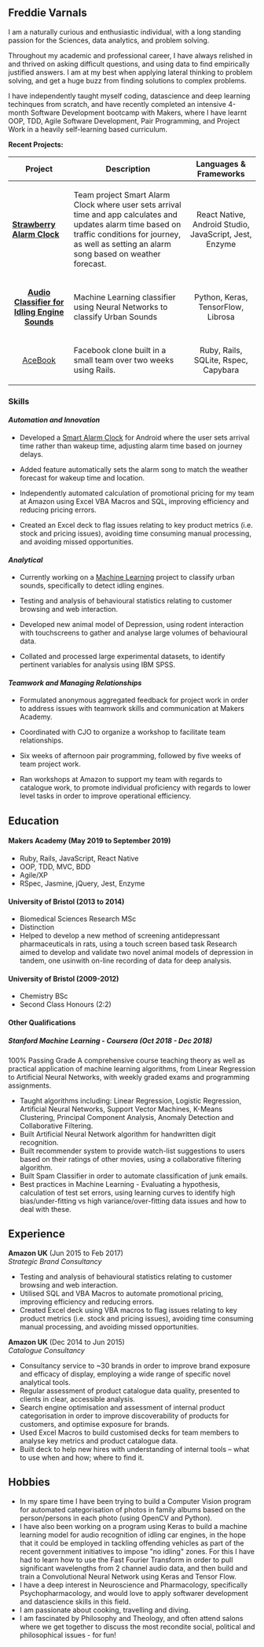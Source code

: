 ## Freddie Varnals

I am a naturally curious and enthusiastic individual, with a long standing passion for the Sciences, data analytics, and problem solving. 

Throughout my academic and professional career, I have always relished in and thrived on asking difficult questions, and using data to find empirically justified answers. I am at my best when applying lateral thinking to problem solving, and get a huge buzz from finding solutions to complex problems.

I have independently taught myself coding, datascience and deep learning techinques from scratch, and have recently completed an intensive 4-month Software Development bootcamp with Makers, where I have learnt OOP, TDD, Agile Software Development, Pair Programming, and Project Work in a heavily self-learning based curriculum.

**<p>Recent Projects:</p>**

| Project  | Description  | Languages & Frameworks  |
|---|---|---|
| <p>[**Strawberry Alarm Clock**](https://github.com/fvarnals/strawberry-alarm-clock)</p> | <p align="left">Team project Smart Alarm Clock where user sets arrival time and app calculates and updates alarm time based on traffic conditions for journey, as well as setting an alarm song based on weather forecast.</p> | <p align="center">React Native, Android Studio, JavaScript, Jest, Enzyme</p>  |
| <p align="center">[**Audio Classifier for Idling Engine Sounds**](https://github.com/fvarnals/Idling-Engines-Audio-Recognition)</p> | <p align="left">Machine Learning classifier using Neural Networks to classify Urban Sounds</p> | <p align="center">Python, Keras, TensorFlow, Librosa </p>
| <p align="center">[AceBook](https://github.com/fvarnals/acebook-Stay_on_Track)</p> | <p align="left">Facebook clone built in a small team over two weeks using Rails.</p> | <p align="center">Ruby, Rails, SQLite, Rspec, Capybara</p>


### Skills

#### *Automation and Innovation*
- Developed a <a href="https://github.com/fvarnals/strawberry-alarm-clock" target="blank">Smart Alarm Clock</a> for Android where the user sets arrival time rather than wakeup time, adjusting alarm time based on journey delays.

- Added feature automatically sets the alarm song to match the weather forecast for wakeup time and location.

- Independently automated calculation of promotional pricing for my team at Amazon using Excel VBA Macros and SQL, improving efficiency and reducing pricing errors. 

- Created an Excel deck to flag issues relating to key product metrics (i.e. stock and pricing issues), avoiding time consuming manual processing, and avoiding missed opportunities.

#### *Analytical*
- Currently working on a <a href="https://github.com/fvarnals/Idling-Engines-Audio-Recognition" target="blank">Machine Learning</a> project to classify urban sounds, specifically to detect idling engines.

- Testing and analysis of behavioural statistics relating to customer browsing and web interaction.

- Developed new animal model of Depression, using rodent interaction with touchscreens to gather and analyse large volumes of behavioural data.

- Collated and processed large experimental datasets, to identify pertinent variables for analysis using IBM SPSS. 

#### *Teamwork and Managing Relationships*
- Formulated anonymous aggregated feedback for project work in order to address issues with teamwork skills and communication at Makers Academy.

- Coordinated with CJO to organize a workshop to facilitate team relationships.

- Six weeks of afternoon pair programming, followed by five weeks of team project work.

- Ran workshops at Amazon to support my team with regards to catalogue work, to promote individual proficiency with regards to lower level tasks in order to improve operational efficiency. 

## Education

#### Makers Academy (May 2019 to September 2019)

- Ruby, Rails, JavaScript, React Native
- OOP, TDD, MVC, BDD
- Agile/XP
- RSpec, Jasmine, jQuery, Jest, Enzyme

#### University of Bristol (2013 to 2014)

- Biomedical Sciences Research MSc
- Distinction
- Helped to develop a new method of screening antidepressant pharmaceuticals in rats, using a touch screen based task Research aimed to develop and validate two novel animal models of depression in tandem, one usinwith on-line recording of data for deep analysis.

#### University of Bristol (2009-2012)

- Chemistry BSc
- Second Class Honours (2:2)

#### Other Qualifications

##### Stanford Machine Learning - Coursera (Oct 2018 - Dec 2018)
100% Passing Grade
A comprehensive course teaching theory as well as practical application of machine learning algorithms, from
Linear Regression to Artificial Neural Networks, with weekly graded exams and programming assignments.
- Taught algorithms including: Linear Regression, Logistic Regression, Artificial Neural Networks, Support Vector
Machines, K-Means Clustering, Principal Component Analysis, Anomaly Detection and Collaborative Filtering.
- Built Artificial Neural Network algorithm for handwritten digit recognition.
- Built recommender system to provide watch-list suggestions to users based on their ratings of other movies, using a
collaborative filtering algorithm.
- Built Spam Classifier in order to automate classification of junk emails.
- Best practices in Machine Learning - Evaluating a hypothesis, calculation of test set errors, using learning curves to
identify high bias/under-fitting vs high variance/over-fitting data issues and how to deal with these.

## Experience

**Amazon UK** (Jun 2015 to Feb 2017)    
*Strategic Brand Consultancy*  
- Testing and analysis of behavioural statistics relating to customer browsing and web interaction.
- Utilised SQL and VBA Macros to automate promotional pricing, improving efficiency and reducing errors.
- Created Excel deck using VBA macros to flag issues relating to key product metrics (i.e. stock and pricing issues), avoiding time consuming manual processing, and avoiding missed opportunities.

**Amazon UK** (Dec 2014 to Jun 2015)   
*Catalogue Consultancy*  
- Consultancy service to ~30 brands in order to improve brand exposure and efficacy of display, employing a wide
range of specific novel analytical tools.
- Regular assessment of product catalogue data quality, presented to clients in clear, accessible analysis.
- Search engine optimisation and assessment of internal product categorisation in order to improve discoverability of
products for customers, and optimise exposure for brands.
- Used Excel Macros to build customised decks for team members to analyse key metrics and product catalogue data.
- Built deck to help new hires with understanding of internal tools – what to use when and how; where to find it.

## Hobbies

- In my spare time I have been trying to build a Computer Vision program for automated categorisation of photos in family albums based on the person/persons in each photo (using OpenCV and Python).
- I have also been working on a program using Keras to build a machine learning model for audio recognition of idling car engines, in the hope that it could be employed in tackling offending vehicles as part of the recent government initiatives to impose "no idling" zones. For this I have had to learn how to use the Fast Fourier Transform in order to pull significant wavelengths from 2 channel audio data, and then build and train a Convolutional Neural Network using Keras and Tensor Flow. 
- I have a deep interest in Neuroscience and Pharmacology, specifically Psychopharmacology, and would love to apply softwarer development and datascience skills in this field.
- I am passionate about cooking, travelling and diving. 
- I am fascinated by Philosophy and Theology, and often attend salons where we get together to discuss the most recondite social, political and philosophical issues -  for fun!

